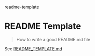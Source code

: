 readme-template
# README Template

> How to write a good README.md file

See [README_TEMPLATE.md](./README_TEMPLATE.md)
